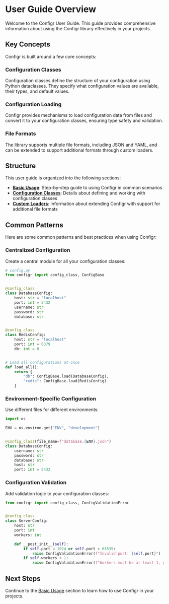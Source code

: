 # User Guide Overview

Welcome to the Configr User Guide. This guide provides comprehensive information about using the Configr library
effectively in your projects.

## Key Concepts

Configr is built around a few core concepts:

### Configuration Classes

Configuration classes define the structure of your configuration using Python dataclasses. They specify what
configuration values are available, their types, and default values.

### Configuration Loading

Configr provides mechanisms to load configuration data from files and convert it to your configuration classes, ensuring
type safety and validation.

### File Formats

The library supports multiple file formats, including JSON and YAML, and can be extended to support additional formats
through custom loaders.

## Structure

This user guide is organized into the following sections:

- **[Basic Usage](basic-usage.md)**: Step-by-step guide to using Configr in common scenarios
- **[Configuration Classes](config-classes.md)**: Details about defining and working with configuration classes
- **[Custom Loaders](custom-loaders.md)**: Information about extending Configr with support for additional file formats

## Common Patterns

Here are some common patterns and best practices when using Configr:

### Centralized Configuration

Create a central module for all your configuration classes:

```python
# config.py
from configr import config_class, ConfigBase


@config_class
class DatabaseConfig:
    host: str = "localhost"
    port: int = 5432
    username: str
    password: str
    database: str


@config_class
class RedisConfig:
    host: str = "localhost"
    port: int = 6379
    db: int = 0


# Load all configurations at once
def load_all():
    return {
        "db": ConfigBase.load(DatabaseConfig),
        "redis": ConfigBase.load(RedisConfig)
    }
```

### Environment-Specific Configuration

Use different files for different environments:

```python
import os

ENV = os.environ.get("ENV", "development")


@config_class(file_name=f"database.{ENV}.json")
class DatabaseConfig:
    username: str
    password: str
    database: str
    host: str
    port: int = 5432
```

### Configuration Validation

Add validation logic to your configuration classes:

```python
from configr import config_class, ConfigValidationError


@config_class
class ServerConfig:
    host: str
    port: int
    workers: int

    def __post_init__(self):
        if self.port < 1024 or self.port > 65535:
            raise ConfigValidationError(f"Invalid port: {self.port}")
        if self.workers < 1:
            raise ConfigValidationError(f"Workers must be at least 1, got {self.workers}")
```

## Next Steps

Continue to the [Basic Usage](basic-usage.md) section to learn how to use Configr in your projects.